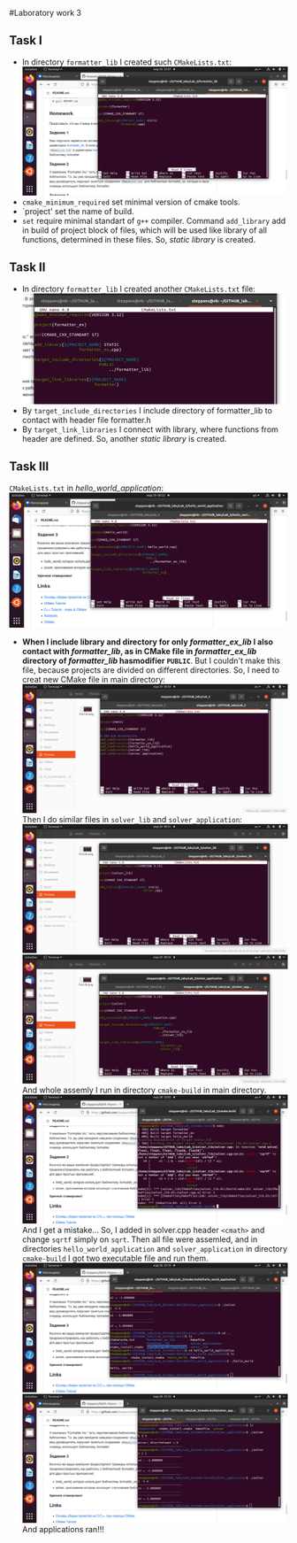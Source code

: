 #Laboratory work 3
## Task I
 - In directory `formatter_lib` I created such `CMakeLists.txt`:
![Img 1](images/ForLib.png)
 - `cmake_minimum_required` set minimal version of cmake tools.
 - `project' set the name of build.
 - `set` require minimal standart of `g++` compiler.
Command `add_library` add in build of project block of files, which will be used like library of all functions, determined in these files.
So, *static library* is created.
## Task II
 - In directory `formatter_lib` I created another `CMakeLists.txt` file:
![Img 2](images/ForExLib.png) 
 - By `target_include_directories` I include directory of formatter_lib to contact with header file formatter.h
 - By `target_link_libraries` I connect with library, where functions from header are defined.
So, another *static library* is created.
## Task III
 `CMakeLists.txt` in *hello_world_application*:
![Img 3](images/Hello.png)
 - **When I include library and directory for only *formatter_ex_lib* I also contact with *formatter_lib*, as in CMake file in *formatter_ex_lib* directory of *formatter_lib* hasmodifier `PUBLIC`**.
 But I couldn't make this file, because projects are divided on different directories.
 So, I need to creat new CMake file in main directory:
![Img 4](images/Main.png)
 Then I do similar files in `solver_lib` and `solver_application`:
![Img 5](images/SolvLib.png)
![Img 6](images/SolvApp.png)
 And whole assemly I run in directory `cmake-build` in main directory.
![Img 7](images/Mistake.png)
 And I get a mistake...
 So, I added in solver.cpp header `<cmath>` and change `sqrtf` simply on `sqrt`.
 Then all file were assemled, and in directories `hello_world_application` and `solver_application` in directory `cmake-build` I got two executable file and run them.
![Img 8](images/HW.png)
![Img 9](images/X2.png)
 And applications ran!!!  
